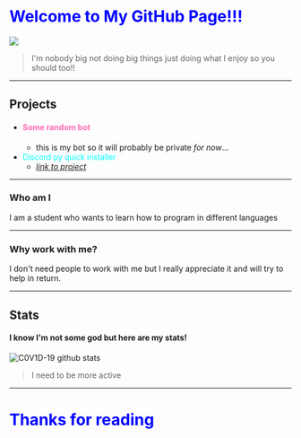 
# <span style="color:blue">Welcome to My GitHub Page!!!</span>
![](https://komarev.com/ghpvc/?username=C0V1D-19&color=blue)
> I'm nobody big
 not doing big things
just doing what I enjoy
so you should too!! 

---
## Projects
* #### <span style="color: hotpink">Some random bot</span>
   * this is my bot so it will probably be private *for now*...
* <span style="color:cyan">Discord py quick installer</span>
   * *[link to project](https://github.com/C0V1D-19/discord-py-quick-install)*
---

### Who am I
I am a student who wants to learn how to program in different languages
___
### Why work with me?
I don't need people to work with me but I really appreciate it and will try to help in return.
___
## Stats
#### I know I'm not some god but here are my stats!
![C0V1D-19 github stats](https://github-readme-stats.vercel.app/api?username=Cohen-Koen&show_icons=true&theme=radical)
> I need to be more active
---
# <span style="color:blue" >Thanks for reading</span>
